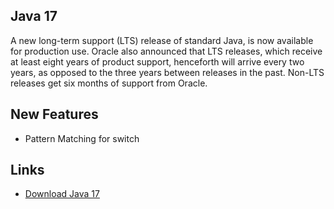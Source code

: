 
## Java 17
A new long-term support (LTS) release of standard Java, is now available for production use. 
Oracle also announced that LTS releases, which receive at least eight years of product support, henceforth will arrive every two years, as opposed to the three years between releases in the past. Non-LTS releases get six months of support from Oracle.

  
## New Features
- Pattern Matching for switch


  
## Links
- [Download Java 17](https://www.oracle.com/java/technologies/javase/jdk17-archive-downloads.html)
